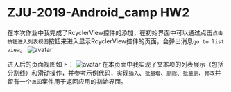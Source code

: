 # ZJU-2019-Android_camp HW2
在本次作业中我完成了RcyclerView控件的添加，在初始界面中可以通过点击`点击按钮进入列表视图`按钮来进入显示RcyclerView控件的页面，会弹出消息`go to list view`。
![avatar](https://github.com/ZJUn00b/ZJU-2019-Android_camp/blob/hw2/app/src/main/res/pics/main.jpg)

进入后的页面视图如下：
![avatar](https://github.com/ZJUn00b/ZJU-2019-Android_camp/blob/hw2/app/src/main/res/pics/enter.jpg)
在本页面中我实现了文本项的列表展示（包括分割线）和滑动操作，并参考示例代码，实现`插入`、`批量增`、`删除`、`批量删`、`修改`并留有一个`返回`案件用于返回应用的初始界面。


